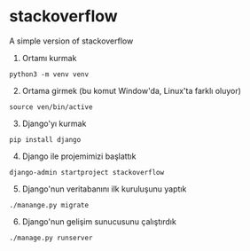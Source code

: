 # stackoverflow
A simple version of stackoverflow

1. Ortamı kurmak
```
python3 -m venv venv
```
2. Ortama girmek (bu komut Window'da, Linux'ta farklı oluyor)
```
source ven/bin/active
```
3. Django'yı kurmak
```
pip install django
```
4. Django ile projemimizi başlattık
```
django-admin startproject stackoverflow
```
5.  Django'nun veritabanını ilk kuruluşunu yaptık
```
./manange.py migrate
```
6.  Django'nun gelişim sunucusunu çalıştırdık
```
./manage.py runserver
```
